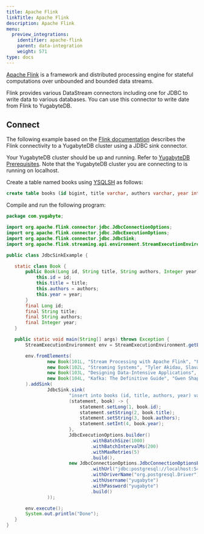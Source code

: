 ```yaml
---
title: Apache Flink
linkTitle: Apache Flink
description: Apache Flink
menu:
  preview_integrations:
    identifier: apache-flink
    parent: data-integration
    weight: 571
type: docs
---
```


[Apache Flink](https://flink.apache.org/) is a framework and distributed processing engine for stateful computations over unbounded and bounded data streams.

Flink provides various DataStream connectors including one for JDBC to write data to various databases. You can use this connector to write date from Flink to YugabyteDB.

## Connect

The following example based on the [Flink documentation](https://nightlies.apache.org/flink/flink-docs-release-1.17/docs/connectors/datastream/jdbc) describes the Flink connectivity to a YugabyteDB cluster using a JDBC sink connector.

Your YugabyteDB cluster should be up and running. Refer to [YugabyteDB Prerequisites](../../tools/#yugabytedb-prerequisites).
Note that the YugabyteDB cluster you are connecting to is running on localhost.

Create a table named books using [YSQLSH](../../admin/ysqlsh/#starting-ysqlsh) as follows:

```sql
create table books (id bigint, title varchar, authors varchar, year int);
```

Compile and run the following program:

```java
package com.yugabyte;

import org.apache.flink.connector.jdbc.JdbcConnectionOptions;
import org.apache.flink.connector.jdbc.JdbcExecutionOptions;
import org.apache.flink.connector.jdbc.JdbcSink;
import org.apache.flink.streaming.api.environment.StreamExecutionEnvironment;

public class JdbcSinkExample {

   static class Book {
       public Book(Long id, String title, String authors, Integer year) {
           this.id = id;
           this.title = title;
           this.authors = authors;
           this.year = year;
       }
       final Long id;
       final String title;
       final String authors;
       final Integer year;
   }

   public static void main(String[] args) throws Exception {
       StreamExecutionEnvironment env = StreamExecutionEnvironment.getExecutionEnvironment();

       env.fromElements(
               new Book(101L, "Stream Processing with Apache Flink", "Fabian Hueske, Vasiliki Kalavri", 2019),
               new Book(102L, "Streaming Systems", "Tyler Akidau, Slava Chernyak, Reuven Lax", 2018),
               new Book(103L, "Designing Data-Intensive Applications", "Martin Kleppmann", 2017),
               new Book(104L, "Kafka: The Definitive Guide", "Gwen Shapira, Neha Narkhede, Todd Palino", 2017)
       ).addSink(
               JdbcSink.sink(
                       "insert into books (id, title, authors, year) values (?, ?, ?, ?)",
                       (statement, book) -> {
                           statement.setLong(1, book.id);
                           statement.setString(2, book.title);
                           statement.setString(3, book.authors);
                           statement.setInt(4, book.year);
                       },
                       JdbcExecutionOptions.builder()
                               .withBatchSize(1000)
                               .withBatchIntervalMs(200)
                               .withMaxRetries(5)
                               .build(),
                       new JdbcConnectionOptions.JdbcConnectionOptionsBuilder()
                               .withUrl("jdbc:postgresql://localhost:5433/yugabyte")
                               .withDriverName("org.postgresql.Driver")
                               .withUsername("yugabyte")
                               .withPassword("yugabyte")
                               .build()
               ));

       env.execute();
       System.out.println("Done");
   }
}
```
